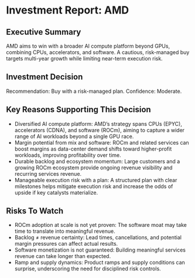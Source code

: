 # Investment Report: AMD
## Executive Summary
AMD aims to win with a broader AI compute platform beyond GPUs, combining CPUs, accelerators, and software. A cautious, risk-managed buy targets multi-year growth while limiting near-term execution risk.

## Investment Decision
Recommendation: Buy with a risk-managed plan. Confidence: Moderate.

## Key Reasons Supporting This Decision
- Diversified AI compute platform: AMD’s strategy spans CPUs (EPYC), accelerators (CDNA), and software (ROCm), aiming to capture a wider range of AI workloads beyond a single GPU race.
- Margin potential from mix and software: ROCm and related services can boost margins as data-center demand shifts toward higher-profit workloads, improving profitability over time.
- Durable backlog and ecosystem momentum: Large customers and a growing ROCm ecosystem provide ongoing revenue visibility and recurring services revenue.
- Manageable execution risk with a plan: A structured plan with clear milestones helps mitigate execution risk and increase the odds of upside if key catalysts materialize.

## Risks To Watch
- ROCm adoption at scale is not yet proven: The software moat may take time to translate into meaningful revenue.
- Backlog ≠ revenue certainty: Lead times, cancellations, and potential margin pressures can affect actual results.
- Software monetization is not guaranteed: Building meaningful services revenue can take longer than expected.
- Ramp and supply dynamics: Product ramps and supply conditions can surprise, underscoring the need for disciplined risk controls.